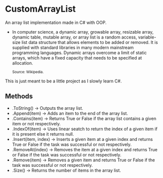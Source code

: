 # CustomArrayList
An array list implementation made in C# with OOP.

- In computer science, a dynamic array, growable array, resizable array, dynamic table, mutable array, or array list is a random access, variable-size list data structure that allows elements to be added or removed. It is supplied with standard libraries in many modern mainstream programming languages. Dynamic arrays overcome a limit of static arrays, which have a fixed capacity that needs to be specified at allocation. 

  <sup>Source: Wikipedia.</sup>

This is just meant to be a little project as I slowly learn C#. 

Methods
--------
- .ToString() -> Outputs the array list.
- .Append(item) -> Adds an item to the end of the array list. 
- .Contains(item) -> Returns True or False if the array list contains a given item or not respectively. 
- .IndexOf(item) -> Uses linear seatch to return the index of a given item if it is present else it returns null.
- .Insert(item, index) -> Inserts a given item at a given index and returns True or False if the task was successful or not respectively. 
- .RemoveAt(index) -> Removes the item at a given index and returns True or False if the task was successful or not respectively. 
- .Remove(item) -> Removes a given item and returns True or False if the task was successful or not respectively.
- .Size() -> Returns the number of items in the array list. 
